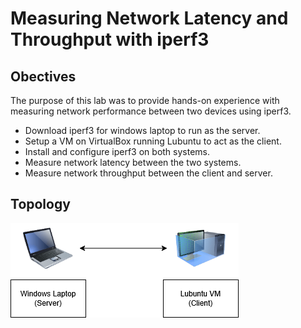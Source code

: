  # Measuring Network Latency and Throughput with **iperf3**

## Obectives
The purpose of this lab was to provide hands-on experience with measuring network performance between two devices using iperf3.

- Download iperf3 for windows laptop to run as the server.
- Setup a VM on VirtualBox running Lubuntu to act as the client.
- Install and configure iperf3 on both systems.
- Measure network latency between the two systems.
- Measure network throughput between the client and server.

## Topology  

![Topology Diagram](images/topologies/iperf3-topology.png)
